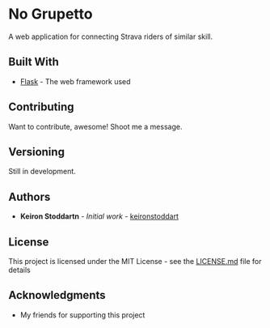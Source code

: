 # No Grupetto

A web application for connecting Strava riders of similar skill.

## Built With

* [Flask](http://flask.pocoo.org/) - The web framework used

## Contributing

Want to contribute, awesome! Shoot me a message.

## Versioning

Still in development.

## Authors

* **Keiron Stoddartn** - *Initial work* - [keironstoddart](https://github.com/keironstoddart)

## License

This project is licensed under the MIT License - see the [LICENSE.md](LICENSE.md) file for details

## Acknowledgments

* My friends for supporting this project
